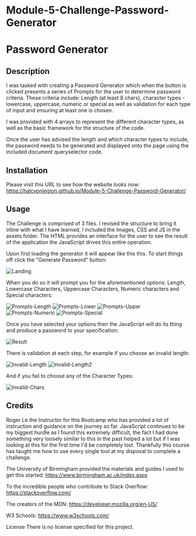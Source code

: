 # Module-5-Challenge-Password-Generator

# Password Generator

## Description

I was tasked with creating a Password Generator which when the button is clicked presents a series of Prompts for the user to determine password criteria. These criteria include: Length (at least 8 chars), character types - lowercase, uppercase, numeric or special as well as validation for each type of input and ensuring at least one is chosen.

I was provided with 4 arrays to represent the different character types, as well as the basic framework for the structure of the code.

Once the user has advised the length and which character types to include, the password needs to be generated and displayed onto the page using the included document queryselector code.


## Installation
Please visit this URL to see how the website looks now: https://halcyonlegion.github.io/Module-5-Challenge-Password-Generator/

## Usage

The Challenge is comprised of 3 files. I revised the structure to bring it inline with what I have learned, I included the Images, CSS and JS in the assets folder. The HTML provides an interface for the user to see the result of the application the JavaScript drives this entire operation.

Upon first loading the generator it will appear like this this. To start things off click the "Generate Password" button:

![Landing](./assets/images/landing-page.png)

When you do so it will prompt you for the aforementioned options: Length, Lowercase Characters, Uppercase Characters, Numeric characters and Special characters:

![Prompts-Length](./assets/images/Click-generate-to-begin.png)
![Prompts-Lower](./assets/images/lowercase.png)
![Prompts-Upper](./assets/images/uppercase.png)
![Prompts-Numeric](./assets/images/numeric.png)
![Prompts-Special](./assets/images/special.png)

Once you have selected your options then the JavaScript will do its thing and produce a password to your specification:

![Result](./assets/images/result.png)

There is validation at each step, for example if you choose an invalid length:

![Invalid-Length](./assets/images/validation-length.png)
![Invalid-Length2](./assets/images/validation-length2.png)

And if you fail to choose any of the Character Types:

![Invalid-Chars](./assets/images/validation-chars.png)

## Credits

Roger Le the Instructor for this Bootcamp who has provided a lot of instruction and guidance on the journey so far. JavaScript continues to be my biggest hurdle as I found this extremely difficult, the fact I had done something very loosely similar to this in the past helped a lot but if I was looking at this for the first time I'd be completely lost. Thankfully this course has taught me how to use every single tool at my disposal to complete a challenge.

The University of Birmingham provided the materials and guides I used to get this started: https://www.birmingham.ac.uk/index.aspx

To the incredible people who contribute to Stack Overflow: https://stackoverflow.com/

The creators of the MDN: https://developer.mozilla.org/en-US/

W3 Schools: https://www.w3schools.com/

License
There is no license specified for this project.